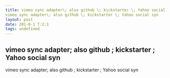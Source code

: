 ```yaml
---
title: vimeo sync adapter\; also github \; kickstarter \; Yahoo social synvimeo sync adapter\; also github \; kickstarter \; Yahoo social syn
layout: post
date: 201-0-1 T:2:1
tags: undefined
---
```

## vimeo sync adapter\; also github \; kickstarter \; Yahoo social synvimeo sync adapter\; also github \; kickstarter \; Yahoo social syn

